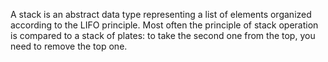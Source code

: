 A stack is an abstract data type representing a list of elements organized according to the LIFO principle. Most often the principle of stack operation is compared to a stack of plates: to take the second one from the top, you need to remove the top one.
